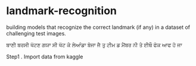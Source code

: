 # landmark-recognition
building models that recognize the correct landmark (if any) in a dataset of challenging test images.

 ਬਾਣੀ ਬਰਸੀ ਖੱਟਣ ਗਯਾ ਸੀ  ਖੱਟ ਕੇ ਲੇਆੰਡਾ  ਬੋਜਾ ਜੈ ਤੁ ਟੀਮ ਡ ਮੈਂਬਰ ਨੀ ਤੇ ਈਥੌ ਫੋਕ ਆਫ  ਹੋ ਜਾ


Step1 . Import data from kaggle
